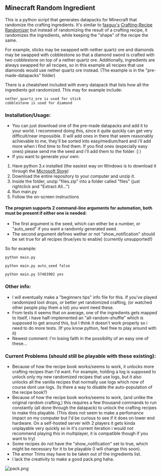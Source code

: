## Minecraft Random Ingredient

This is a python script that generates datapacks for Minecraft that randomize the crafting ingredients.
It's similar to [fasguy's](https://fasguy.net/minecraft_toolbox/info) [Crafting-Recipe Randomizer](https://fasguy.net/minecraft_toolbox/crafting-recipe-randomizer) but instead of randomizing the result of a crafting recipe, it randomizes the ingredients, while keeping the "shape" of the recipe the same.

For example, sticks may be swapped with nether quartz ore and diamonds may be swapped with cobblestone so that a diamond sword is crafted with two cobblestone on top of a nether quartz ore.
Additionally, ingredients are always swapped for all recipes, so in this example all recipes that use diamonds would use nether quartz ore instead.
(The example is in the "pre-made-datapacks" folder)

There is a cheatsheet included with every datapack that lists how all the ingredients got randomized.
This may for example include:
```
nether_quartz_ore is used for stick
cobblestone is used for diamond
```

### Installation/Usage:
- You can just download one of the pre-made datapacks and add it to your world.
  I recommend doing this, since it quite quickly can get very difficult/near impossible.
  (I will add ones in there that seem reasonably achievable to me, they'll be sorted into easy/medium/hard and i'll add more when i find time to find them. If you find ones (especially easy ones) please send me the seed and i'll add them to the folder :] )
- If you want to generate your own:
1. Have python 3.x installed (the easiest way on Windows is to download it through the [Microsoft Store](https://apps.microsoft.com/store/detail/python-311/9NRWMJP3717K?hl=en-us&gl=us))
2. Download the entire repository to your computer and unzip it.
3. Inside the folder, unzip "files.zip" into a folder called "files" (just rightclick and "Extract All...")
4. Run main.py
5. Follow the on-screen instructions

#### The program supports 2 command-line arguments for automation, both must be present if either one is needed:
- The first argument is the seed, which can either be a number, or "auto_seed" if you want a randomly generated seed.
- The second argument defines wether or not "show_notification" should be set true for all recipes (true/yes to enable) (currently unsupported!)

So for example:
```
python main.py
```
```
python main.py auto_seed false
```
```
python main.py 57483902 yes
```

### Other info:
- I will eventually make a "beginners tips" info file for this. If you've played randomized loot drops, or better yet randomized crafting, (or watched other people play them a lot) you wont need these.
- From tests it seems that on average, one of the ingredients gets mapped to itself, i have half-implemented an "all-random-shuffle" which is supposed to get around this, but I think it doesn't work properly so i need to do more tests. (If you know python, feel free to play around with it)
- Newest comment: I'm losing faith in the possibility of an easy one of these...

### Current Problems (should still be playable with these existing):
- Because of how the recipe book works/seems to work, it unlocks more crafting recipes than I'd want. For example, holding a log is supposed to unlock only my new randomized recipes that use logs, but it also unlocks all the vanilla recipes that normally use logs which now of course dont use logs.
  (Is there a way to disable the auto-population of the recipe book?)
- Because of how the recipe book works/seems to work, (and unlike the original random crafting,) this requires a few thousand commands to run constantly (all done through the datapack) to unlock the crafting recipes to make this playable.
  (This does not seem to make a perfomance impact on my computer but I'd be curious to see if it does on lower end hardware. On a self-hosted server with 2 players it gets kinda unplayable very quickly so in it's current iteration i would not recommend playing this in multiplayer, it is compatible though if you want to try)
- Some recipes do not have the "show_notification" set to true, which might be necessary for it to be playable (I will change this soon).
- The armor Trims may have to be taken out of the ingredients list.
- I lack the creativity to make a good pack.png haha.

![pack.png](https://github.com/sea31415/minecraft-random-ingredient/assets/140927963/cfd74a82-8b4d-4c4d-9438-0d7f8b9ecc23)

